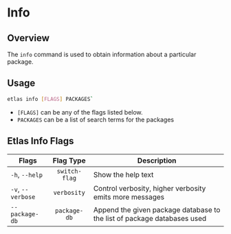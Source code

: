 # Info

## Overview 

The `info` command is used to obtain information about a particular package.

## Usage

```sh
etlas info [FLAGS] PACKAGES`
```

- `[FLAGS]` can be any of the flags listed below.
- `PACKAGES` can be a list of search terms for the packages

## Etlas Info Flags

| Flags                        | Flag Type            | Description                                                             |
| ---------------------------- | :------------------: | ----------------------------------------------------                    |
| `-h`, `--help`               | `switch-flag`        | Show the help text                                                      |
| `-v`, `--verbose`            | `verbosity`          | Control verbosity, higher verbosity emits more messages                 |
| `--package-db`               | `package-db`         | Append the given package database to the list of package databases used |
